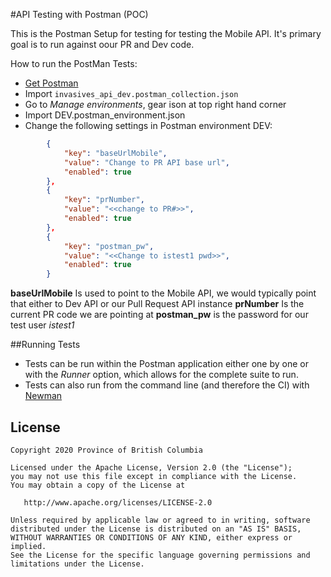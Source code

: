 #API Testing with Postman (POC)

This is the Postman Setup for testing for testing the Mobile API. 
It's primary goal is to run against oour PR and Dev code.

How to run the PostMan Tests:
- [Get Postman](https://www.postman.com/downloads/)
- Import `invasives_api_dev.postman_collection.json`
- Go to *Manage environments*, gear ison at top right hand corner
- Import DEV.postman_environment.json
- Change the following settings in Postman environment DEV:

```json
		{
			"key": "baseUrlMobile",
			"value": "Change to PR API base url",
			"enabled": true
		},
		{
			"key": "prNumber",
			"value": "<<change to PR#>>",
			"enabled": true
		},
		{
			"key": "postman_pw",
			"value": "<<Change to istest1 pwd>>",
			"enabled": true
        }
```

**baseUrlMobile** Is used to point to the Mobile API, we would typically point that either to Dev API or our Pull Request API instance
**prNumber** Is the current PR code we are pointing at
**postman_pw** is the password for our test user *istest1*

##Running Tests
- Tests can be run within the Postman application either one by one or with the *Runner* option, which allows for the complete suite to run.
- Tests can also run from the command line (and therefore the CI) with [Newman](https://learning.postman.com/docs/running-collections/using-newman-cli/command-line-integration-with-newman/)



## License

    Copyright 2020 Province of British Columbia

    Licensed under the Apache License, Version 2.0 (the "License");
    you may not use this file except in compliance with the License.
    You may obtain a copy of the License at

       http://www.apache.org/licenses/LICENSE-2.0

    Unless required by applicable law or agreed to in writing, software
    distributed under the License is distributed on an "AS IS" BASIS,
    WITHOUT WARRANTIES OR CONDITIONS OF ANY KIND, either express or implied.
    See the License for the specific language governing permissions and
    limitations under the License.

